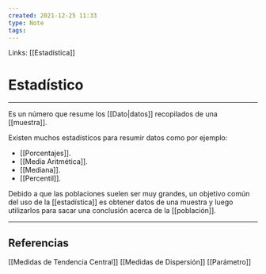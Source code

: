 ```yaml
---
created: 2021-12-25 11:33
type: Note
tags:
---
```


Links: [[Estadística]]

# Estadístico
---

Es un número que resume los [[Dato|datos]] recopilados de una [[muestra]].

Existen muchos estadísticos para resumir datos como por ejemplo:
- [[Porcentajes]].
- [[Media Aritmética]].
- [[Mediana]].
- [[Percentil]].

Debido a que las poblaciones suelen ser muy grandes, un objetivo común del uso de la [[estadística]] es obtener datos de una muestra y luego utilizarlos para sacar una conclusión acerca de la [[población]].

---

## Referencias
[[Medidas de Tendencia Central]]
[[Medidas de Dispersión]]
[[Parámetro]]